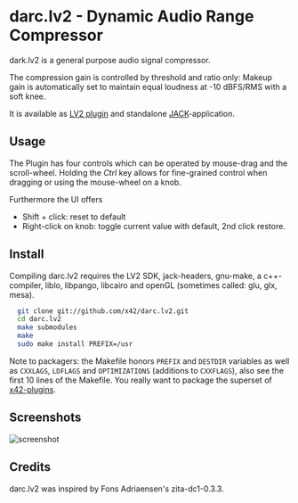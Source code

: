 darc.lv2 - Dynamic Audio Range Compressor
=========================================

dark.lv2 is a general purpose audio signal compressor.

The compression gain is controlled by threshold and ratio only:
Makeup gain is automatically set to maintain equal loudness at -10 dBFS/RMS with a soft knee.

It is available as [LV2 plugin](http://lv2plug.in/) and standalone [JACK](http://jackaudio.org/)-application.

Usage
-----

The Plugin has four controls which can be operated by mouse-drag and the scroll-wheel.
Holding the _Ctrl_ key allows for fine-grained control when dragging or using the mouse-wheel on a knob.

Furthermore the UI offers
*   Shift + click: reset to default
*   Right-click on knob: toggle current value with default, 2nd click restore.

Install
-------

Compiling darc.lv2 requires the LV2 SDK, jack-headers, gnu-make, a c++-compiler,
liblo, libpango, libcairo and openGL (sometimes called: glu, glx, mesa).

```bash
  git clone git://github.com/x42/darc.lv2.git
  cd darc.lv2
  make submodules
  make
  sudo make install PREFIX=/usr
```

Note to packagers: the Makefile honors `PREFIX` and `DESTDIR` variables as well
as `CXXLAGS`, `LDFLAGS` and `OPTIMIZATIONS` (additions to `CXXFLAGS`), also
see the first 10 lines of the Makefile.
You really want to package the superset of [x42-plugins](https://github.com/x42/x42-plugins).


Screenshots
-----------

![screenshot](https://raw.github.com/x42/darc.lv2/master/img/darc.png "DARC LV2 GUI")

Credits
-------

darc.lv2 was inspired by Fons Adriaensen's zita-dc1-0.3.3.
